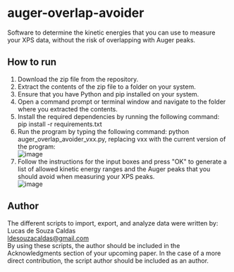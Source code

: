 # auger-overlap-avoider

Software to determine the kinetic energies that you can use to measure your XPS data, without the risk of overlapping with Auger peaks.<br> 

## How to run 

1) Download the zip file from the repository.
2) Extract the contents of the zip file to a folder on your system.
3) Ensure that you have Python and pip installed on your system.
4) Open a command prompt or terminal window and navigate to the folder where you extracted the contents.
5) Install the required dependencies by running the following command: pip install -r requirements.txt 
6) Run the program by typing the following command: python auger_overlap_avoider_vxx.py, replacing vxx with the current version of the program:  <br>
![image](https://user-images.githubusercontent.com/42618468/231221635-79adc2cf-9994-407d-86fc-5c4e475c54f0.png) <br>
7) Follow the instructions for the input boxes and press "OK" to generate a list of allowed kinetic energy ranges and the Auger peaks that you should avoid when measuring your XPS peaks.<br>
![image](https://user-images.githubusercontent.com/42618468/231222821-2e47f542-962c-4ae9-ac54-4e69f90c5ca6.png)<br>


## Author

The different scripts to import, export, and analyze data were written by:<br>
Lucas de Souza Caldas <br>
ldesouzacaldas@gmail.com<br>
By using these scripts, the author should be included in the Acknowledgments section of your upcoming paper. In the case of a more direct contribution, the script author should be included as an author.
